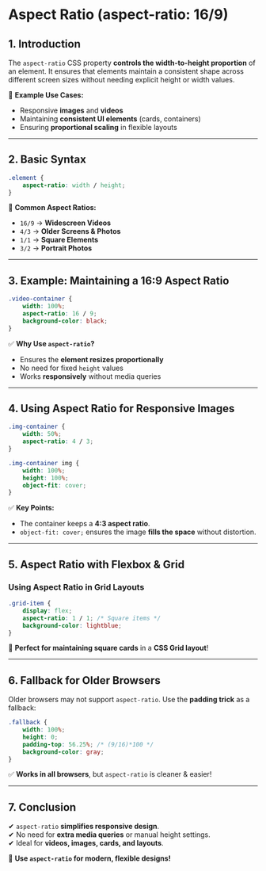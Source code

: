 # **Aspect Ratio (aspect-ratio: 16/9)**  

## **1. Introduction**  
The `aspect-ratio` CSS property **controls the width-to-height proportion** of an element. It ensures that elements maintain a consistent shape across different screen sizes without needing explicit height or width values.

📌 **Example Use Cases:**  
- Responsive **images** and **videos**  
- Maintaining **consistent UI elements** (cards, containers)  
- Ensuring **proportional scaling** in flexible layouts  

---

## **2. Basic Syntax**  
```css
.element {
    aspect-ratio: width / height;
}
```
🔹 **Common Aspect Ratios:**  
- `16/9` → **Widescreen Videos**  
- `4/3` → **Older Screens & Photos**  
- `1/1` → **Square Elements**  
- `3/2` → **Portrait Photos**  

---

## **3. Example: Maintaining a 16:9 Aspect Ratio**
```css
.video-container {
    width: 100%;
    aspect-ratio: 16 / 9;
    background-color: black;
}
```
✅ **Why Use `aspect-ratio`?**  
- Ensures the **element resizes proportionally**  
- No need for fixed `height` values  
- Works **responsively** without media queries  

---

## **4. Using Aspect Ratio for Responsive Images**
```css
.img-container {
    width: 50%;
    aspect-ratio: 4 / 3;
}

.img-container img {
    width: 100%;
    height: 100%;
    object-fit: cover;
}
```
✅ **Key Points:**  
- The container keeps a **4:3 aspect ratio**.  
- `object-fit: cover;` ensures the image **fills the space** without distortion.  

---

## **5. Aspect Ratio with Flexbox & Grid**
### **Using Aspect Ratio in Grid Layouts**
```css
.grid-item {
    display: flex;
    aspect-ratio: 1 / 1; /* Square items */
    background-color: lightblue;
}
```
🎯 **Perfect for maintaining square cards** in a **CSS Grid layout**!  

---

## **6. Fallback for Older Browsers**
Older browsers may not support `aspect-ratio`. Use the **padding trick** as a fallback:
```css
.fallback {
    width: 100%;
    height: 0;
    padding-top: 56.25%; /* (9/16)*100 */
    background-color: gray;
}
```
✅ **Works in all browsers**, but `aspect-ratio` is cleaner & easier!  

---

## **7. Conclusion**
✔ `aspect-ratio` **simplifies responsive design**.  
✔ No need for **extra media queries** or manual height settings.  
✔ Ideal for **videos, images, cards, and layouts**.  

🚀 **Use `aspect-ratio` for modern, flexible designs!**